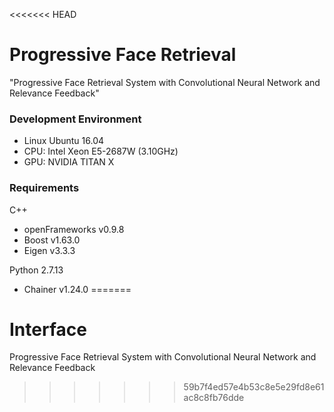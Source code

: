 <<<<<<< HEAD
# Progressive Face Retrieval
"Progressive Face Retrieval System with 
Convolutional Neural Network and Relevance Feedback"

### Development Environment
* Linux Ubuntu 16.04
* CPU: Intel Xeon E5-2687W (3.10GHz)
* GPU: NVIDIA TITAN X

### Requirements
C++
* openFrameworks v0.9.8
* Boost v1.63.0
* Eigen v3.3.3

Python 2.7.13
* Chainer v1.24.0
=======
# Interface
Progressive Face Retrieval System with 
Convolutional Neural Network and Relevance Feedback
>>>>>>> 59b7f4ed57e4b53c8e5e29fd8e61ac8c8fb76dde
